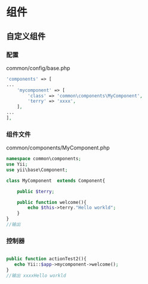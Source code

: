 # 组件

## 自定义组件

### 配置
common/config/base.php  
```php
'components' => [
...
    'mycomponent' => [
        'class' => 'common\components\MyComponent',
        'terry' => 'xxxx',
    ],
...
],
```

### 组件文件
common/components/MyComponent.php  

```php
namespace common\components;
use Yii;
use yii\base\Component;

class MyComponent  extends Component{

    public $terry;

    public function welcome(){
        echo $this->terry."Hello workld";
    }
}
//输出
```

### 控制器
```php

public function actionTest2(){
   echo Yii::$app->mycomponent->welcome();
}
//输出 xxxxHello workld
```

